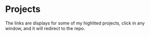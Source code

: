 # Projects
The links are displays for some of my highlited projects, click in any window, and it will redirect to the repo.
